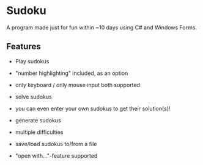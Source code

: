 # Sudoku

A program made just for fun within ~10 days using C# and Windows Forms.

## Features
-  Play sudokus
  -  "number highlighting" included, as an option
  -  only keyboard / only mouse input both supported
  
-  solve sudokus
  -  you can even enter your own sudokus to get their solution(s)!
  
-  generate sudokus
  -  multiple difficulties
  
-  save/load sudokus to/from a file
  -  "open with..."-feature supported
